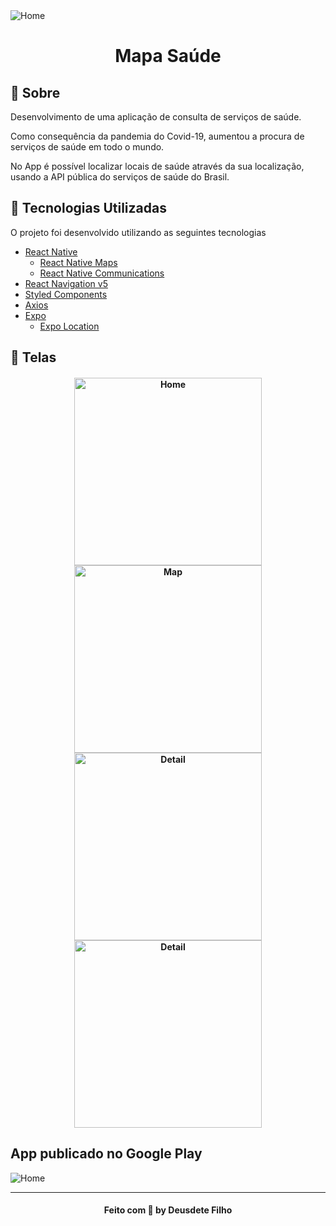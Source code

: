 <img alt="Home" title="#home" src=".github/00.png">


<h1 align="center">
    Mapa Saúde
</h1>

## :bookmark: Sobre

Desenvolvimento de uma aplicação de consulta de serviços de saúde.

Como consequência da pandemia do Covid-19, aumentou a procura de serviços de saúde em todo o mundo.

No App é possível localizar locais de saúde através da sua localização, usando a API pública do serviços de saúde do Brasil.


<a id="tecnologias-utilizadas"></a>

## :rocket: Tecnologias Utilizadas

O projeto foi desenvolvido utilizando as seguintes tecnologias

- [React Native](https://reactnative.dev/)
  - [React Native Maps](https://github.com/react-native-community/react-native-maps)
  - [React Native Communications](react-native-communications)
- [React Navigation v5](https://reactnavigation.org/)
- [Styled Components](https://styled-components.com/)
- [Axios](https://github.com/axios/axios)
- [Expo](https://expo.io/)
  - [Expo Location](https://docs.expo.io/versions/latest/sdk/location/)

## :iphone: Telas

<h4 align="center">
    <img alt="Home" title="#home" width="300px" src=".github/1.png">
    <img alt="Map" title="#map" width="300px" src=".github/2.png">
    <img alt="Detail" title="#Detail" width="300px" src=".github/3.png">
    <img alt="Detail" title="#Detail" width="300px" src=".github/4.png">
</h4>

## App publicado no Google Play

<img alt="Home" title="#home" src=".github/01.png">

---

<h4 align="center">
    Feito com 💜 by Deusdete Filho</a>
</h4>
